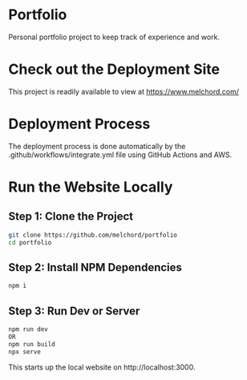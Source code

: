 # Portfolio

Personal portfolio project to keep track of experience and work.

# Check out the Deployment Site

This project is readily available to view at https://www.melchord.com/

# Deployment Process

The deployment process is done automatically by the .github/workflows/integrate.yml file using GitHub Actions and AWS.

# Run the Website Locally

## Step 1: Clone the Project

```sh
git clone https://github.com/melchord/portfolio
cd portfolio
```

## Step 2: Install NPM Dependencies

```sh
npm i
```

## Step 3: Run Dev or Server

```sh
npm run dev
OR
npm run build
npx serve
```

This starts up the local website on http://localhost:3000.
